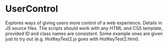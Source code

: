 UserControl
===========

Explores ways of giving users more control of a web experience. Details in JS source files. 
The scripts should work with any HTML and CSS template, provided ID and class names are consistent.
Some example ones are given just to try out (e.g. HotKeyTest2.js goes with HotKeyTest2.html).
